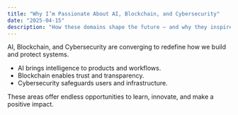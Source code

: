 ```yaml
---
title: "Why I’m Passionate About AI, Blockchain, and Cybersecurity"
date: "2025-04-15"
description: "How these domains shape the future — and why they inspire me."
---
```


AI, Blockchain, and Cybersecurity are converging to redefine how we build and protect systems.

- AI brings intelligence to products and workflows.
- Blockchain enables trust and transparency.
- Cybersecurity safeguards users and infrastructure.

These areas offer endless opportunities to learn, innovate, and make a positive impact.
